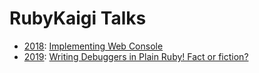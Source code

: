 # RubyKaigi Talks

- [2018][2018-conf]: [Implementing Web Console][2018-talk]
- [2019][2019-conf]: [Writing Debuggers in Plain Ruby! Fact or fiction?][2019-talk]

[2018-talk]: https://www.youtube.com/watch?v=OCjc0RH5epY
[2018-conf]: https://rubykaigi.org/2018
[2019-talk]: https://rubykaigi.org/2019/speakers
[2019-conf]: https://rubykaigi.org/2019
